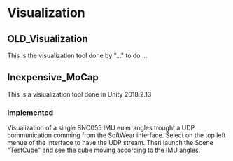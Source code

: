 # Visualization

## OLD_Visualization
This is the visualization tool done by "..." to do ...

## Inexpensive_MoCap
This is a visiualization tool done in Unity 2018.2.13
 
### Implemented
Visualization of a single BNO055 IMU euler angles trought a UDP communication comming from the SoftWear interface. Select on the top left menue of the interface to have the UDP stream.
Then launch the Scene "TestCube" and see the cube moving according to the IMU angles.